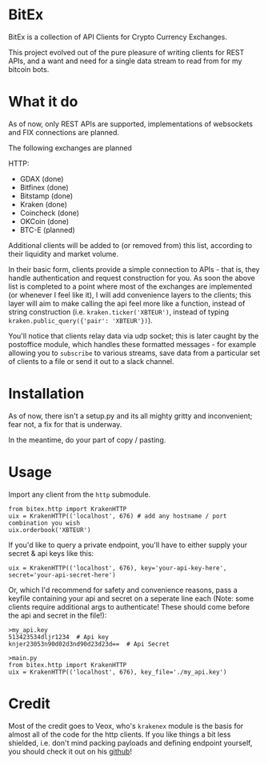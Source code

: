 # BitEx
BitEx is a collection of API Clients for Crypto Currency Exchanges.

This project evolved out of the pure pleasure of writing clients for REST APIs, and a want and need for a single data stream to read from for my bitcoin bots. 

# What it do

As of now, only REST APIs are supported, implementations of websockets and FIX connections are planned.

The following exchanges are planned

HTTP:
- GDAX (done)
- Bitfinex (done)
- Bitstamp (done)
- Kraken (done)
- Coincheck (done)
- OKCoin (done)
- BTC-E (planned)


Additional clients will be added to (or removed from) this list, according to their liquidity and market volume.

In their basic form, clients provide a simple connection to APIs - that is, they handle authentication and request construction for you. As soon the above list is completed to a point where most of the exchanges are implemented (or whenever I feel like it), I will add convenience layers to the clients; this layer will aim to make calling the api feel more like a function, instead of string construction (i.e. `kraken.ticker('XBTEUR')`, instead of typing `kraken.public_query({'pair': 'XBTEUR'})`). 

You'll notice that clients relay data via udp socket; this is later caught by the postoffice module, which handles these formatted messages - for example allowing you to `subscribe` to various streams, save data from a particular set of clients to a file or send it out to a slack channel. 

# Installation
As of now, there isn't a setup.py and its all mighty gritty and inconvenient; fear not, a fix for that is underway.

In the meantime, do your part of copy / pasting.

# Usage
Import any client from the `http` submodule.
```
from bitex.http import KrakenHTTP
uix = KrakenHTTP(('localhost', 676) # add any hostname / port combination you wish
uix.orderbook('XBTEUR')
```

If you'd like to query a private endpoint, you'll have to either supply your secret & api keys like this:
```
uix = KrakenHTTP(('localhost', 676), key='your-api-key-here', secret='your-api-secret-here')
```

Or, which I'd recommend for safety and convenience reasons, pass a keyfile containing your api and secret on a seperate line each (Note: some clients require additional args to authenticate! These should come before the api and secret in the file!):
```
>my_api.key
513423534dljr1234  # Api key
knjer23053n90d02d3nd90d23d23d==  # Api Secret

>main.py
from bitex.http import KrakenHTTP
uix = KrakenHTTP(('localhost', 676), key_file='./my_api.key')
```

# Credit
Most of the credit goes to Veox, who's `krakenex` module is the basis for almost all of the code for the http clients. If you like things a bit less shielded, i.e. don't mind packing payloads and defining endpoint yourself, you should check it out on his [github](https://github.com/veox/python3-krakenex)!


